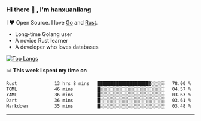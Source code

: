 ### Hi there 👋 , I'm hanxuanliang

<!--
**hanxuanliang/hanxuanliang** is a ✨ _special_ ✨ repository because its `README.md` (this file) appears on your GitHub profile.

Here are some ideas to get you started:

- 🔭 I’m currently working on ...
- 🌱 I’m currently learning ...
- 👯 I’m looking to collaborate on ...
- 🤔 I’m looking for help with ...
- 💬 Ask me about ...
- 📫 How to reach me: ...
- 😄 Pronouns: ...
- ⚡ Fun fact: ...
-->
I ❤ Open Source. I love [Go](https://golang.org) and [Rust](https://www.rust-lang.org/zh-CN/).

* Long-time Golang user
* A novice Rust learner
* A developer who loves databases

[![Top Langs](https://github-readme-stats.vercel.app/api?username=hanxuanliang&show_icons=true&count_private=true&line_height=40)](https://github.com/anuraghazra/github-readme-stats)

📊 **This week I spent my time on**
<!--START_SECTION:waka-->

```txt
Rust              13 hrs 8 mins   ███████████████████▓░░░░░   78.00 %
TOML              46 mins         █░░░░░░░░░░░░░░░░░░░░░░░░   04.57 %
YAML              36 mins         █░░░░░░░░░░░░░░░░░░░░░░░░   03.63 %
Dart              36 mins         █░░░░░░░░░░░░░░░░░░░░░░░░   03.61 %
Markdown          35 mins         █░░░░░░░░░░░░░░░░░░░░░░░░   03.48 %
```

<!--END_SECTION:waka-->

***
